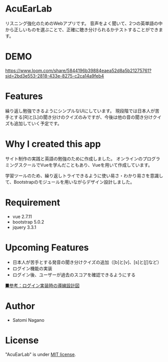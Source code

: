 # AcuEarLab
リスニング強化のためのWebアプリです。
音声をよく聞いて、2つの英単語の中から正しいものを選ぶことで、正確に聴き分けられるかテストすることができます。

# DEMO
https://www.loom.com/share/5844196b39884eaea52d8a5b21275761?sid=2bd3e553-2818-433e-8275-c2ca14a9feb4

# Features
繰り返し勉強できるようにシンプルなUIにしています。
現段階では日本人が苦手とする[R]と[L]の聞き分けのクイズのみですが、今後は他の音の聞き分けクイズも追加していく予定です。

# Why I created this app
サイト制作の実践と英語の勉強のために作成しました。
オンラインのプログラミングスクールでVueを学んだこともあり、Vueを用いて作成しています。

学習ツールのため、繰り返しトライできるように使い易さ・わかり易さを意識して、Bootstrapのモジュールを用いながらデザイン設計しました。

# Requirement

* vue 2.7.11
* bootstrap 5.0.2
* jquery 3.3.1

# Upcoming Features
* 日本人が苦手とする発音の聞き分けクイズの追加（[b]と[v]、[s]と[ʃ]など）
* ログイン機能の実装
* ログイン後、ユーザーが過去のスコアを確認できるようにする

[■参考：ログイン実装時の導線設計図](https://www.figma.com/file/7GPVastJeGbKNye9ktcxX3/AcuEarLab?type=design&node-id=89%3A195&mode=design&t=ISfRRIvxDGpJGma5-1)

# Author

* Satomi Nagano

# License

"AcuEarLab" is under [MIT license](https://en.wikipedia.org/wiki/MIT_License).
